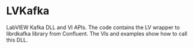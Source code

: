 # LVKafka
LabVIEW Kafka DLL and VI APIs. 
The code contains the LV wrapper to librdkafka library from Confluent.
The VIs and examples show how to call this DLL.
